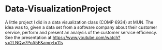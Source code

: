 # Data-VisualizationProject
A little project I did in a data visualization class (COMP 6934) at MUN. The idea was to, given a data set from a software company about their customer service, perform and present an analysis of the customer service efficiency. See the presentation at https://www.youtube.com/watch?v=2LNQw7PoA5E&amp;t=11s 

